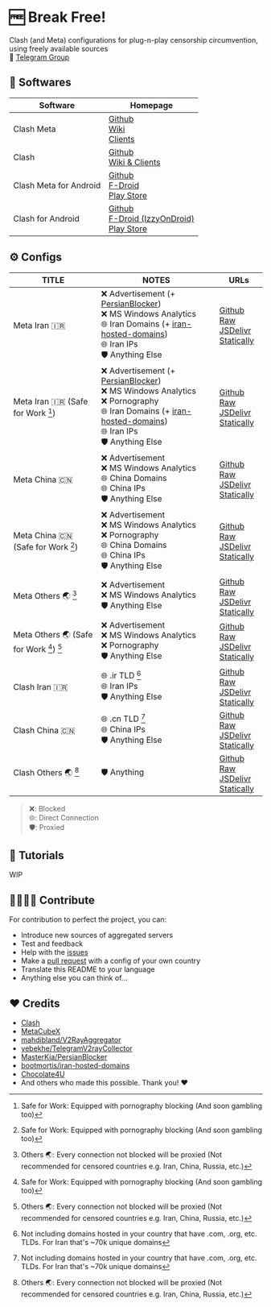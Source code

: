 # 🆓 Break Free!
Clash (and Meta) configurations for plug-n-play censorship circumvention, using freely available sources  
👥 [Telegram Group](https://t.me/BreakRealFree)

## 🏁 Softwares
| Software | Homepage |
| -------- | -------- |
| Clash Meta | [Github](https://github.com/MetaCubeX/Clash.Meta) <br> [Wiki](https://wiki.metacubex.one) <br> [Clients](https://wiki.metacubex.one/client/) |
| Clash    | [Github](https://github.com/dreamacro/clash) <br> [Wiki & Clients](https://dreamacro.github.io/clash/) |
| Clash Meta for Android | [Github](https://github.com/MetaCubeX/ClashMetaForAndroid) <br> [F-Droid](https://f-droid.org/en/packages/com.github.metacubex.clash.meta) <br> [Play Store](https://play.google.com/store/apps/details?id=com.github.metacubex.clash.meta) |
| Clash for Android | [Github](https://github.com/Kr328/ClashForAndroid) <br> [F-Droid (IzzyOnDroid)](https://www.f-droid.org/packages/com.github.kr328.clash.foss) <br> [Play Store](https://play.google.com/store/apps/details?id=com.github.kr328.clash) |

## ⚙️ Configs
| TITLE | NOTES | URLs |
| ----- | ----- | ---- |
| Meta Iran 🇮🇷 | ❌ Advertisement (+ [PersianBlocker](https://github.com/MasterKia/PersianBlocker)) <br> ❌ MS Windows Analytics <br> 🌐 Iran Domains (+ [iran-hosted-domains](https://github.com/bootmortis/iran-hosted-domains)) <br> 🌐 Iran IPs <br> 🛡️ Anything Else | [Github Raw](https://raw.githubusercontent.com/demarcush/breakfree/master/meta-ir.yaml) <br> [JSDelivr](https://cdn.jsdelivr.net/gh/demarcush/breakfree@master/meta-ir.yaml) <br> [Statically](https://cdn.statically.io/gh/demarcush/breakfree/master/meta-ir.yaml) |
| Meta Iran 🇮🇷 (Safe for Work  [^1])| ❌ Advertisement (+ [PersianBlocker](https://github.com/MasterKia/PersianBlocker)) <br> ❌ MS Windows Analytics <br> ❌ Pornography <br> 🌐 Iran Domains (+ [iran-hosted-domains](https://github.com/bootmortis/iran-hosted-domains)) <br> 🌐 Iran IPs <br> 🛡️ Anything Else | [Github Raw](https://raw.githubusercontent.com/demarcush/breakfree/master/meta-ir-sfw.yaml) <br> [JSDelivr](https://cdn.jsdelivr.net/gh/demarcush/breakfree@master/meta-ir-sfw.yaml) <br> [Statically](https://cdn.statically.io/gh/demarcush/breakfree/master/meta-ir-sfw.yaml) |
| Meta China 🇨🇳 | ❌ Advertisement <br> ❌ MS Windows Analytics <br> 🌐 China Domains <br> 🌐 China IPs <br> 🛡️ Anything Else | [Github Raw](https://raw.githubusercontent.com/demarcush/breakfree/master/meta-cn.yaml) <br> [JSDelivr](https://cdn.jsdelivr.net/gh/demarcush/breakfree@master/meta-cn.yaml) <br> [Statically](https://cdn.statically.io/gh/demarcush/breakfree/master/meta-cn.yaml) |
| Meta China 🇨🇳 (Safe for Work [^1]) | ❌ Advertisement <br> ❌ MS Windows Analytics <br> ❌ Pornography <br> 🌐 China Domains <br> 🌐 China IPs <br> 🛡️ Anything Else | [Github Raw](https://raw.githubusercontent.com/demarcush/breakfree/master/meta-cn-sfw.yaml) <br> [JSDelivr](https://cdn.jsdelivr.net/gh/demarcush/breakfree@master/meta-cn-sfw.yaml) <br> [Statically](https://cdn.statically.io/gh/demarcush/breakfree/master/meta-cn-sfw.yaml) |
| Meta Others 🌏 [^2] | ❌ Advertisement <br> ❌ MS Windows Analytics <br> 🛡️ Anything Else | [Github Raw](https://raw.githubusercontent.com/demarcush/breakfree/master/meta-others.yaml) <br> [JSDelivr](https://cdn.jsdelivr.net/gh/demarcush/breakfree@master/meta-others.yaml) <br> [Statically](https://cdn.statically.io/gh/demarcush/breakfree/master/meta-others.yaml) |
| Meta Others 🌏 (Safe for Work [^1]) [^2] | ❌ Advertisement <br> ❌ MS Windows Analytics <br> ❌ Pornography <br> 🛡️ Anything Else | [Github Raw](https://raw.githubusercontent.com/demarcush/breakfree/master/meta-others-sfw.yaml) <br> [JSDelivr](https://cdn.jsdelivr.net/gh/demarcush/breakfree@master/meta-others-sfw.yaml) <br> [Statically](https://cdn.statically.io/gh/demarcush/breakfree/master/meta-others-sfw.yaml) |
| Clash Iran 🇮🇷 | 🌐 .ir TLD [^3] <br> 🌐 Iran IPs <br> 🛡️ Anything Else | [Github Raw](https://raw.githubusercontent.com/demarcush/breakfree/master/clash-ir.yaml) <br> [JSDelivr](https://cdn.jsdelivr.net/gh/demarcush/breakfree@master/clash-ir.yaml) <br> [Statically](https://cdn.statically.io/gh/demarcush/breakfree/master/clash-ir.yaml) |
| Clash China 🇨🇳 | 🌐 .cn TLD [^3] <br> 🌐 China IPs <br> 🛡️ Anything Else | [Github Raw](https://raw.githubusercontent.com/demarcush/breakfree/master/clash-cn.yaml) <br> [JSDelivr](https://cdn.jsdelivr.net/gh/demarcush/breakfree@master/clash-cn.yaml) <br> [Statically](https://cdn.statically.io/gh/demarcush/breakfree/master/clash-cn.yaml) |
| Clash Others 🌏 [^2] | 🛡️ Anything | [Github Raw](https://raw.githubusercontent.com/demarcush/breakfree/master/clash-others.yaml) <br> [JSDelivr](https://cdn.jsdelivr.net/gh/demarcush/breakfree@master/clash-others.yaml) <br> [Statically](https://cdn.statically.io/gh/demarcush/breakfree/master/clash-others.yaml) |
> ❌: Blocked <br> 🌐: Direct Connection <br> 🛡️: Proxied

## 🦮 Tutorials
WIP

## 👨‍👩‍👧‍👦 Contribute
For contribution to perfect the project, you can:
- Introduce new sources of aggregated servers
- Test and feedback
- Help with the [issues](https://github.com/demarcush/breakfree/issues)
- Make a [pull request](https://github.com/demarcush/breakfree/pulls) with a config of your own country
- Translate this README to your language
- Anything else you can think of...

## ❤️ Credits
- [Clash](https://github.com/Dreamacro/clash)
- [MetaCubeX](https://github.com/MetaCubeX)
- [mahdibland/V2RayAggregator](https://github.com/mahdibland/V2RayAggregator)
- [yebekhe/TelegramV2rayCollector](https://github.com/yebekhe/TelegramV2rayCollector)
- [MasterKia/PersianBlocker](https://github.com/MasterKia/PersianBlocker)
- [bootmortis/iran-hosted-domains](https://github.com/bootmortis/iran-hosted-domains)
- [Chocolate4U](https://github.com/Chocolate4U)
- And others who made this possible. Thank you! ❤️

[^1]: Safe for Work: Equipped with pornography blocking (And soon gambling too)
[^2]: Others 🌏: Every connection not blocked will be proxied (Not recommended for censored countries e.g. Iran, China, Russia, etc.)
[^3]: Not including domains hosted in your country that have .com, .org, etc. TLDs. For Iran that's ~70k unique domains
